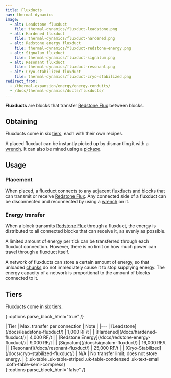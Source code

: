 ```yaml
---
title: Fluxducts
nav: thermal-dynamics
image:
  - alt: Leadstone fluxduct
    file: thermal-dynamics/fluxduct-leadstone.png
  - alt: Hardened fluxduct
    file: thermal-dynamics/fluxduct-hardened.png
  - alt: Redstone energy fluxduct
    file: thermal-dynamics/fluxduct-redstone-energy.png
  - alt: Signalum fluxduct
    file: thermal-dynamics/fluxduct-signalum.png
  - alt: Resonant fluxduct
    file: thermal-dynamics/fluxduct-resonant.png
  - alt: Cryo-stabilized fluxduct
    file: thermal-dynamics/fluxduct-cryo-stabilized.png
redirect_from:
  - /thermal-expansion/energy/energy-conduits/
  - /docs/thermal-dynamics/ducts/fluxducts/
---
```


**Fluxducts** are blocks that transfer [Redstone Flux](/docs/redstone-flux/)
between blocks.


Obtaining
---------

Fluxducts come in six [tiers](#tiers), each with their own recipes.

A placed fluxduct can be instantly picked up by dismantling it with a
[wrench](/docs/wrenches/). It can also be mined using a
[pickaxe](https://minecraft.gamepedia.com/Pickaxe).


Usage
-----

### Placement
When placed, a fluxduct connects to any adjacent fluxducts and blocks that can
transmit or receive [Redstone Flux](/docs/redstone-flux/). Any connected side of
a fluxduct can be disconnected and reconnected by using a
[wrench](/docs/wrenches/) on it.

### Energy transfer
When a block transmits [Redstone Flux](/docs/redstone-flux/) through a fluxduct,
the energy is distributed to all connected blocks that can receive it, as evenly
as possible.

A limited amount of energy per tick can be transferred through each fluxduct
connection. However, there is no limit on how much power can travel through a
fluxduct itself.

A network of fluxducts can store a certain amount of energy, so that unloaded
[chunks](https://minecraft.gamepedia.com/Chunk) do not immediately cause it to
stop supplying energy. The energy capacity of a network is proportional to the
amount of blocks connected to it.


Tiers
-----

Fluxducts come in six [tiers](/docs/tiers/).

{::options parse_block_html="true" /}
<div class="uk-overflow-container">
| Tier | Max. transfer per connection | Note |
|---
| [Leadstone](/docs/leadstone-fluxduct/) | 1,000 RF/t |
| [Hardened](/docs/hardened-fluxduct/) | 4,000 RF/t |
| [Redstone Energy](/docs/redstone-energy-fluxduct/) | 9,000 RF/t |
| [Signalum](/docs/signalum-fluxduct/) | 16,000 RF/t |
| [Resonant](/docs/resonant-fluxduct/) | 25,000 RF/t |
| [Cryo-Stabilized](/docs/cryo-stabilized-fluxduct/) | N/A | No transfer limit; does not store energy. |
{:.uk-table .uk-table-striped .uk-table-condensed .uk-text-small .cofh-table-semi-compress}
</div>
{::options parse_block_html="false" /}

